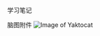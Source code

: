 学习笔记

脑图附件
![Image of Yaktocat](https://cdn.nlark.com/yuque/0/2020/png/622179/1593843080811-597b9e5c-dbd5-4eec-8f9e-53323a21fe17.png?x-oss-process=image%2Fresize%2Cw_1492)

